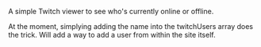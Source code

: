 A simple Twitch viewer to see who's currently online or offline.

At the moment, simplying adding the name into the twitchUsers array does the trick. Will add a way to add a user from within the site itself.
